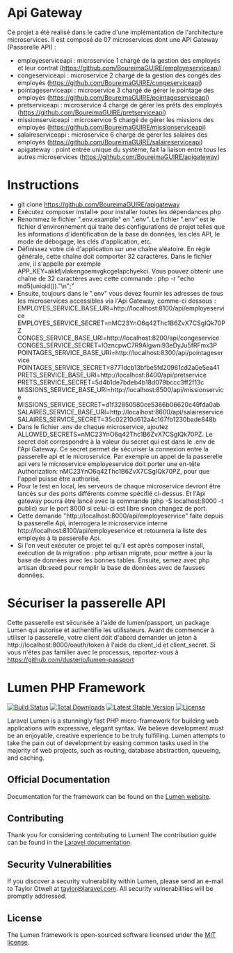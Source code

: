 # Api Gateway
Ce projet a été realisé dans le cadre d'une implémentation de l'architecture microservices.
Il est composé de 07 microservices dont une API Gateway (Passerelle API) :
- employeserviceapi : microservice 1 chargé de la gestion des employés et leur contrat (https://github.com/BoureimaGUIRE/employeserviceapi)
- congeserviceapi : microservice 2 chargé de la gestion des congés des employés (https://github.com/BoureimaGUIRE/congeserviceapi)
- pointageserviceapi : microservice 3 chargé de gérer le pointage des employés (https://github.com/BoureimaGUIRE/pointageserviceapi)
- pretserviceapi : microservice 4 chargé de gérer les prêts des employés (https://github.com/BoureimaGUIRE/pretserviceapi)
- missionserviceapi : microservice 5 chargé de gérer les missions des employés (https://github.com/BoureimaGUIRE/missionserviceapi)
- salaireserviceapi : microservice 6 chargé de gérer les salaires des employés (https://github.com/BoureimaGUIRE/salaireserviceapi)
- apigateway : point entrée unique du système, fait la liaison entre tous les autres microservices (https://github.com/BoureimaGUIRE/apigateway)
# Instructions
- git clone https://github.com/BoureimaGUIRE/apigateway
- Exécutez composer install=> pour installer toutes les dépendances php
- Renommez le fichier ".env.example" en ".env". Le fichier ".env" est le fichier d'environnement qui traite des configurations de projet telles que les informations d'identification de la base de données, les clés API, le mode de débogage, les clés d'application, etc.
- Définissez votre clé d'application sur une chaîne aléatoire. En règle générale, cette chaîne doit comporter 32 caractères. Dans le fichier .env, il s'appelle par exemple APP_KEY=akkfjvlakengoemvgkcgelapchyekci. Vous pouvez obtenir une chaîne de 32 caractères avec cette commande : php -r "echo md5(uniqid()).\"\n\";"
- Ensuite, toujours dans le ".env" vous devez fournir les adresses de tous les microservices accessibles via l'Api Gateway, comme-ci dessous :   
EMPLOYES_SERVICE_BASE_URI=http://localhost:8100/api/employeservice  
EMPLOYES_SERVICE_SECRET=nMC23YnO6q42Thc1B6ZvX7CSgIQk70PZ  
CONGES_SERVICE_BASE_URI=http://localhost:8200/api/congeservice  
CONGES_SERVICE_SECRET=lOzncpwC7R9Algwni93eDyJu5fRFmx3P  
POINTAGES_SERVICE_BASE_URI=http://localhost:8300/api/pointageservice  
POINTAGES_SERVICE_SECRET=8771dcb13bfbe5fd20961cd2a0e5ea41  
PRETS_SERVICE_BASE_URI=http://localhost:8400/api/pretservice  
PRETS_SERVICE_SECRET=5d4b1de7bdeb4b18d079bccc3ff2f13c  
MISSIONS_SERVICE_BASE_URI=http://localhost:8500/api/missionservice  
MISSIONS_SERVICE_SECRET=d1f32850580ce5366b06620c49fda0ab  
SALAIRES_SERVICE_BASE_URI=http://localhost:8600/api/salaireservice  
SALAIRES_SERVICE_SECRET=35c02210d612a4c167fb1230bade848b  
- Dans le fichier .env de chaque microservice, ajoutez ALLOWED_SECRETS=nMC23YnO6q42Thc1B6ZvX7CSgIQk70PZ. Le secret doit correspondre à la valeur du secret qui est dans le .env de l'Api Gateway. Ce secret permet de sécuriser la connexion entre la passerelle api et le microservice. Par exemple un appel de la passerelle api vers le microservice employeservice doit porter une en-tête Authorization: nMC23YnO6q42Thc1B6ZvX7CSgIQk70PZ, pour que l'appel puisse être authorisé.
- Pour le test en local, les serveurs de chaque microservice devront être lancés sur des ports différents comme spécifié ci-dessus. Et l'Api gateway pourra être lancé avec la commande (php -S localhost:8000 -t public) sur le port 8000 si celui-ci est libre sinon changez de port.
- Cette demande "http://localhost:8000/api/employeservice" faite depuis la passerelle Api, interrogera le microservice interne http://localhost:8100/api/employeservice et retournera la liste des employés à la passerelle Api.
- Si l'on veut exécuter ce projet tel qu'il est après composer install, exécution de la migration : php artisan migrate, pour mettre à jour la base de données avec les bonnes tables. Ensuite, semez avec php artisan db:seed pour remplir la base de données avec de fausses données.

# Sécuriser la passerelle API
Cette passerelle est sécurisée à l'aide de lumen/passport, un package Lumen qui autorise et authentifie les utilisateurs. Avant de commencer à utiliser la passerelle, votre client doit d'abord demander un jeton à http://localhost:8000/oauth/token à l'aide du client_id et client_secret. Si vous n'êtes pas familier avec le processus, reportez-vous à https://github.com/dusterio/lumen-passport

# Lumen PHP Framework

[![Build Status](https://travis-ci.org/laravel/lumen-framework.svg)](https://travis-ci.org/laravel/lumen-framework)
[![Total Downloads](https://img.shields.io/packagist/dt/laravel/framework)](https://packagist.org/packages/laravel/lumen-framework)
[![Latest Stable Version](https://img.shields.io/packagist/v/laravel/framework)](https://packagist.org/packages/laravel/lumen-framework)
[![License](https://img.shields.io/packagist/l/laravel/framework)](https://packagist.org/packages/laravel/lumen-framework)

Laravel Lumen is a stunningly fast PHP micro-framework for building web applications with expressive, elegant syntax. We believe development must be an enjoyable, creative experience to be truly fulfilling. Lumen attempts to take the pain out of development by easing common tasks used in the majority of web projects, such as routing, database abstraction, queueing, and caching.

## Official Documentation

Documentation for the framework can be found on the [Lumen website](https://lumen.laravel.com/docs).

## Contributing

Thank you for considering contributing to Lumen! The contribution guide can be found in the [Laravel documentation](https://laravel.com/docs/contributions).

## Security Vulnerabilities

If you discover a security vulnerability within Lumen, please send an e-mail to Taylor Otwell at taylor@laravel.com. All security vulnerabilities will be promptly addressed.

## License

The Lumen framework is open-sourced software licensed under the [MIT license](https://opensource.org/licenses/MIT).
